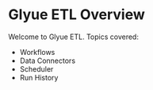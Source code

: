 # Glyue ETL Overview

Welcome to Glyue ETL. Topics covered:

* Workflows
* Data Connectors
* Scheduler
* Run History
